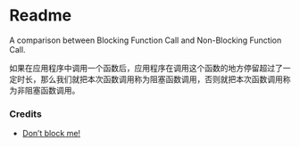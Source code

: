 # Readme
A comparison between Blocking Function Call and Non-Blocking Function Call.

如果在应用程序中调用一个函数后，应用程序在调用这个函数的地方停留超过了一定时长，那么我们就把本次函数调用称为阻塞函数调用，否则就把本次函数调用称为非阻塞函数调用。

### Credits
- [Don’t block me!](https://vertx.io/docs/vertx-core/java/#_dont_block_me)
